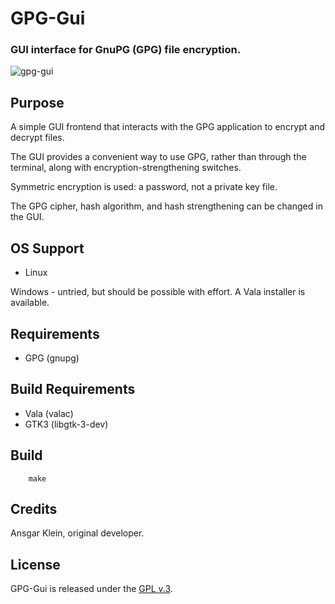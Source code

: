 
# GPG-Gui

### GUI interface for GnuPG (GPG) file encryption.

[1]: https://tinram.github.io/images/gpg-gui.png
![gpg-gui][1]


## Purpose

A simple GUI frontend that interacts with the GPG application to encrypt and decrypt files.

The GUI provides a convenient way to use GPG, rather than through the terminal, along with encryption-strengthening switches.

Symmetric encryption is used: a password, not a private key file.

The GPG cipher, hash algorithm, and hash strengthening can be changed in the GUI.


## OS Support

+ Linux

Windows - untried, but should be possible with effort. A Vala installer is available.


## Requirements

+ GPG (gnupg)


## Build Requirements

+ Vala (valac)
+ GTK3 (libgtk-3-dev)


## Build

        make


## Credits

Ansgar Klein, original developer.


## License

GPG-Gui is released under the [GPL v.3](https://www.gnu.org/licenses/gpl-3.0.html).
